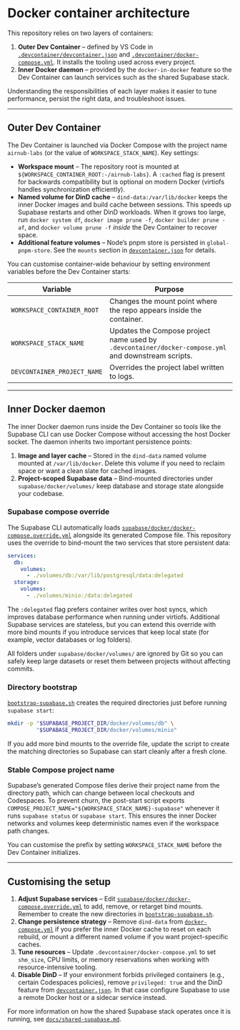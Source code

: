 # Docker container architecture

This repository relies on two layers of containers:

1. **Outer Dev Container** – defined by VS Code in [`.devcontainer/devcontainer.json`](../.devcontainer/devcontainer.json) and [`.devcontainer/docker-compose.yml`](../.devcontainer/docker-compose.yml). It installs the tooling used across every project.
2. **Inner Docker daemon** – provided by the `docker-in-docker` feature so the Dev Container can launch services such as the shared Supabase stack.

Understanding the responsibilities of each layer makes it easier to tune performance, persist the right data, and troubleshoot issues.

---

## Outer Dev Container

The Dev Container is launched via Docker Compose with the project name `airnub-labs` (or the value of `WORKSPACE_STACK_NAME`). Key settings:

- **Workspace mount** – The repository root is mounted at `${WORKSPACE_CONTAINER_ROOT:-/airnub-labs}`. A `:cached` flag is present for backwards compatibility but is optional on modern Docker (virtiofs handles synchronization efficiently).
- **Named volume for DinD cache** – `dind-data:/var/lib/docker` keeps the inner Docker images and build cache between sessions. This speeds up Supabase restarts and other DinD workloads. When it grows too large, run `docker system df`, `docker image prune -f`, `docker builder prune -af`, and `docker volume prune -f` _inside_ the Dev Container to recover space.
- **Additional feature volumes** – Node’s pnpm store is persisted in `global-pnpm-store`. See the `mounts` section in [`devcontainer.json`](../.devcontainer/devcontainer.json) for details.

You can customise container-wide behaviour by setting environment variables before the Dev Container starts:

| Variable | Purpose |
| --- | --- |
| `WORKSPACE_CONTAINER_ROOT` | Changes the mount point where the repo appears inside the container. |
| `WORKSPACE_STACK_NAME` | Updates the Compose project name used by `.devcontainer/docker-compose.yml` and downstream scripts. |
| `DEVCONTAINER_PROJECT_NAME` | Overrides the project label written to logs. |

---

## Inner Docker daemon

The inner Docker daemon runs inside the Dev Container so tools like the Supabase CLI can use Docker Compose without accessing the host Docker socket. The daemon inherits two important persistence points:

1. **Image and layer cache** – Stored in the `dind-data` named volume mounted at `/var/lib/docker`. Delete this volume if you need to reclaim space or want a clean slate for cached images.
2. **Project-scoped Supabase data** – Bind-mounted directories under `supabase/docker/volumes/` keep database and storage state alongside your codebase.

### Supabase compose override

The Supabase CLI automatically loads [`supabase/docker/docker-compose.override.yml`](../supabase/docker/docker-compose.override.yml) alongside its generated Compose file. This repository uses the override to bind-mount the two services that store persistent data:

```yaml
services:
  db:
    volumes:
      - ./volumes/db:/var/lib/postgresql/data:delegated
  storage:
    volumes:
      - ./volumes/minio:/data:delegated
```

The `:delegated` flag prefers container writes over host syncs, which improves database performance when running under virtiofs. Additional Supabase services are stateless, but you can extend this override with more bind mounts if you introduce services that keep local state (for example, vector databases or log folders).

All folders under `supabase/docker/volumes/` are ignored by Git so you can safely keep large datasets or reset them between projects without affecting commits.

### Directory bootstrap

[`bootstrap-supabase.sh`](../devcontainers/features/supabase-stack/scripts/bootstrap-supabase.sh) creates the required directories just before running `supabase start`:

```bash
mkdir -p "$SUPABASE_PROJECT_DIR/docker/volumes/db" \
         "$SUPABASE_PROJECT_DIR/docker/volumes/minio"
```

If you add more bind mounts to the override file, update the script to create the matching directories so Supabase can start cleanly after a fresh clone.

### Stable Compose project name

Supabase’s generated Compose files derive their project name from the directory path, which can change between local checkouts and Codespaces. To prevent churn, the post-start script exports `COMPOSE_PROJECT_NAME="${WORKSPACE_STACK_NAME}-supabase"` whenever it runs `supabase status` or `supabase start`. This ensures the inner Docker networks and volumes keep deterministic names even if the workspace path changes.

You can customise the prefix by setting `WORKSPACE_STACK_NAME` before the Dev Container initializes.

---

## Customising the setup

1. **Adjust Supabase services** – Edit [`supabase/docker/docker-compose.override.yml`](../supabase/docker/docker-compose.override.yml) to add, remove, or retarget bind mounts. Remember to create the new directories in [`bootstrap-supabase.sh`](../devcontainers/features/supabase-stack/scripts/bootstrap-supabase.sh).
2. **Change persistence strategy** – Remove `dind-data` from [`docker-compose.yml`](../.devcontainer/docker-compose.yml) if you prefer the inner Docker cache to reset on each rebuild, or mount a different named volume if you want project-specific caches.
3. **Tune resources** – Update `.devcontainer/docker-compose.yml` to set `shm_size`, CPU limits, or memory reservations when working with resource-intensive tooling.
4. **Disable DinD** – If your environment forbids privileged containers (e.g., certain Codespaces policies), remove `privileged: true` and the DinD feature from [`devcontainer.json`](../.devcontainer/devcontainer.json). In that case configure Supabase to use a remote Docker host or a sidecar service instead.

For more information on how the shared Supabase stack operates once it is running, see [`docs/shared-supabase.md`](./shared-supabase.md).
